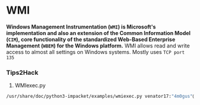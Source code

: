 # WMI

**Windows Management Instrumentation (`WMI`) is Microsoft's implementation and also an extension of the Common Information Model (`CIM`), core functionality of the standardized Web-Based Enterprise Management (`WBEM`) for the Windows platform.** WMI allows read and write access to almost all settings on Windows systems. Mostly uses `TCP port 135`

### Tips2Hack

1. WMIexec.py

```bash
/usr/share/doc/python3-impacket/examples/wmiexec.py venator17:"4m0gus"@13.13.13.13 "hostname"
```
